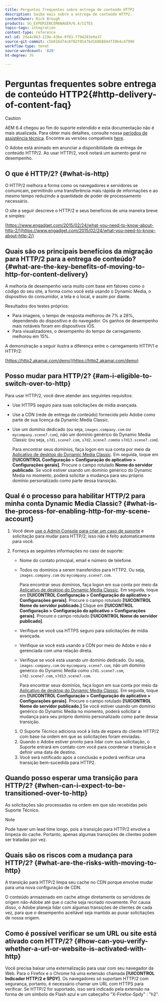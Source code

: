 ```yaml
---
title: Perguntas frequentes sobre entrega de conteúdo HTTP2
description: Saiba mais sobre a entrega de conteúdo HTTP2.
contentOwner: Rick Brough
products: SG_EXPERIENCEMANAGER/6.4/SITES
topic-tags: integration
content-type: reference
exl-id: 2da4c0b3-119e-436e-9f03-f794283e9a37
source-git-commit: c5b816d74c6f02f85476d16868844f39b4c47996
workflow-type: tm+mt
source-wordcount: '820'
ht-degree: 3%

---
```


# Perguntas frequentes sobre entrega de conteúdo HTTP2{#http-delivery-of-content-faq}

>[!CAUTION]
>
>AEM 6.4 chegou ao fim do suporte estendido e esta documentação não é mais atualizada. Para obter mais detalhes, consulte nossa [períodos de assistência técnica](https://helpx.adobe.com/br/support/programs/eol-matrix.html). Encontre as versões compatíveis [here](https://experienceleague.adobe.com/docs/).

O Adobe está animado em anunciar a disponibilidade da entrega de conteúdo HTTP/2. Ao usar HTTP/2, você notará um aumento geral no desempenho.

## O que é HTTP/2? {#what-is-http}

O HTTP/2 melhora a forma como os navegadores e servidores se comunicam, permitindo uma transferência mais rápida de informações e ao mesmo tempo reduzindo a quantidade de poder de processamento necessário.

O site a seguir descreve o HTTP/2 e seus benefícios de uma maneira breve e simples:

[https://www.engadget.com/2015/02/24/what-you-need-to-know-about-http-2/](https://www.engadget.com/2015/02/24/what-you-need-to-know-about-http-2/)

## Quais são os principais benefícios da migração para HTTP/2 para a entrega de conteúdo? {#what-are-the-key-benefits-of-moving-to-http-for-content-delivery}

A melhoria de desempenho varia muito com base em fatores como o código do seu site, a forma como você está usando o Dynamic Media, o dispositivo do consumidor, a tela e o local, e assim por diante.

Resultados dos testes próprios:

* Para imagens, o tempo de resposta melhorou de 7% a 28%, dependendo do dispositivo e do navegador. Os ganhos de desempenho mais notáveis foram em dispositivos iOS.
* Para visualizadores, o desempenho do tempo de carregamento melhorou em 15%.

A demonstração a seguir ilustra a diferença entre o carregamento HTTP/1 e HTTP/2:

[https://http2.akamai.com/demo](https://http2.akamai.com/demo)

## Posso mudar para HTTP/2? {#am-i-eligible-to-switch-over-to-http}

Para usar HTTP/2, você deve atender aos seguintes requisitos:

* Use HTTPS seguro para suas solicitações de mídia avançada.
* Use a CDN (rede de entrega de conteúdo) fornecida pelo Adobe como parte de sua licença da Dynamic Media Classic.
* Use um domínio dedicado (ou seja, `images.company.com` ou `mycompany.scene7.com`), não um domínio genérico do Dynamic Media Classic (ou seja, `s7d1.scene7.com`, `s7d2.scene7.com`ou `s7d13.scene7.com`).

   Para encontrar seus domínios, faça logon em sua conta por meio da [Aplicativo de desktop do Dynamic Media Classic](https://experienceleague.adobe.com/docs/dynamic-media-classic/using/intro/dynamic-media-classic-desktop-app.html#system-requirements-dmc-app). Em seguida, toque em **[!UICONTROL Configuração > Configuração do aplicativo > Configurações gerais]**. Procure o campo rotulado **Nome do servidor publicado**. Se você estiver usando um domínio genérico do Dynamic Media no momento, poderá solicitar a mudança para seu próprio domínio personalizado como parte dessa transição.

## Qual é o processo para habilitar HTTP/2 para minha conta Dynamic Media Classic? {#what-is-the-process-for-enabling-http-for-my-scene-account}

1. Você deve [use o Admin Console para criar um caso de suporte](https://helpx.adobe.com/br/enterprise/admin-guide.html/enterprise/using/support-for-experience-cloud.ug.html) e solicitação para mudar para HTTP/2; isso não é feito automaticamente para você.
1. Forneça as seguintes informações no caso de suporte:

   * Nome do contato principal, email e número de telefone.
   * Todos os domínios a serem transferidos para HTTP2. Ou seja, `images.company.com` ou `mycompany.scene7.com`.

      Para encontrar seus domínios, faça logon em sua conta por meio da [Aplicativo de desktop do Dynamic Media Classic](https://experienceleague.adobe.com/docs/dynamic-media-classic/using/intro/dynamic-media-classic-desktop-app.html#system-requirements-dmc-app). Em seguida, toque em **[!UICONTROL Configuração > Configuração do aplicativo > Configurações gerais]**. Procure o campo rotulado **[!UICONTROL Nome do servidor publicado.]**
   Clique em **[!UICONTROL Configuração > Configuração do aplicativo > Configurações gerais]**. Procure o campo rotulado **[!UICONTROL Nome do servidor publicado]**.

   * Verifique se você usa HTTPS seguro para solicitações de mídia avançada.
   * Verifique se você está usando a CDN por meio do Adobe e não é gerenciada com uma relação direta.
   * Verifique se você está usando um domínio dedicado. Ou seja, `images.company.com` ou `mycompany.scene7.com`, não um domínio genérico do Dynamic Media como `s7d1.scene7.com`, `s7d2.scene7.com`, `s7d13.scene7.com`.

      Para encontrar seus domínios, faça logon em sua conta por meio da [Aplicativo de desktop do Dynamic Media Classic](https://experienceleague.adobe.com/docs/dynamic-media-classic/using/intro/dynamic-media-classic-desktop-app.html#system-requirements-dmc-app). Em seguida, toque em **[!UICONTROL Configuração > Configuração do aplicativo > Configurações gerais]**. Procure o campo rotulado **[!UICONTROL Nome do servidor publicado.]** Se você estiver usando um domínio genérico do Dynamic Media no momento, poderá solicitar a mudança para seu próprio domínio personalizado como parte dessa transição.
   1. O Suporte Técnico adiciona você à lista de espera do cliente HTTP/2 com base na ordem em que as solicitações foram enviadas.
   1. Quando o Adobe estiver pronto para lidar com sua solicitação, o Suporte entrará em contato com você para coordenar a transição e definir uma data de destino.
   1. Você será notificado após a conclusão e poderá verificar uma transição bem-sucedida para HTTP2.



## Quando posso esperar uma transição para HTTP/2? {#when-can-i-expect-to-be-transitioned-over-to-http}

As solicitações são processadas na ordem em que são recebidas pelo Suporte Técnico.

>[!NOTE]
>
>Pode haver um lead time longo, pois a transição para HTTP/2 envolve a limpeza do cache. Portanto, apenas algumas transições de clientes podem ser tratadas por vez.

## Quais são os riscos com a mudança para HTTP/2? {#what-are-the-risks-with-moving-to-http}

A transição para HTTP/2 limpa seu cache no CDN porque envolve mudar para uma nova configuração de CDN.

O conteúdo armazenado em cache atinge diretamente os servidores de origem não-Adobe até que o cache seja recriado novamente. Por causa disso, o Adobe planeja lidar com algumas transições de clientes de cada vez, para que o desempenho aceitável seja mantido ao puxar solicitações de nossa origem.

## Como é possível verificar se um URL ou site está ativado com HTTP/2? {#how-can-you-verify-whether-a-url-or-website-is-activated-with-http}

Você precisa baixar uma externalização para usar com seu navegador da Web. Para o Firefox e o Chrome há uma extensão chamada **[!UICONTROL Indicador HTTP/2 e SPDY]**. Os navegadores só suportam HTTP/2 com segurança, portanto, é necessário chamar um URL com HTTPS para verificar. Se HTTP/2 for suportado, isso será indicado pela extensão na forma de um símbolo de Flash azul e um cabeçalho &quot;X-Firefox-Spdy&quot; : &quot;h2&quot;.
